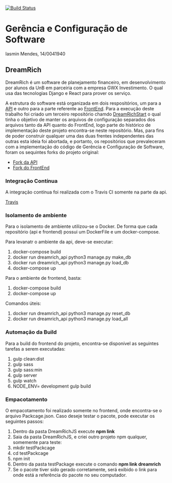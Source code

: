 [![Build Status](https://travis-ci.org/mendesiasmin/DreamRich.svg?branch=master)](https://travis-ci.org/mendesiasmin/DreamRich)

# Gerência e Configuração de Software

Iasmin Mendes, 14/0041940

## DreamRich

DreamRich é um software de planejamento financeiro, em desenvolvimento por alunos da UnB em parceiria com a empresa GWX Investimento. O qual usa das tecnologias Django e React para prover os serviço.

A estrutura do software está organizada em dois respositórios, um para a [API](https://github.com/DreamRich/DreamRich) e outro para a parte referente ao [FrontEnd](https://github.com/DreamRich/DreamRichJS). Para a execução deste trabalho foi criado um terceiro repositório chamdo [DreamRichStart](https://github.com/mendesiasmin/DreamRichStart) o qual tinha o objetivo de manter os arquivos de configuração separados dos arquivos tanto da API quanto do FrontEnd, logo parte do histórico de implementação deste projeto encontra-se neste repositório. Mas, para fins de poder construir qualquer uma das duas frentes independentes das outras esta ideia foi abortada, e portanto, os repositórios que prevaleceram com a implementação do código de Gerência e Configuração de Software, foram os sequintes forks do projeto original:

* [Fork da API](https://github.com/mendesiasmin/DreamRich)
* [Fork do FrontEnd](https://github.com/mendesiasmin/DreamRichJS)

### Integração Contínua

A integração contínua foi realizada com o Travis CI somente na parte da api.

[Travis](https://travis-ci.org/mendesiasmin/DreamRich)

### Isolamento de ambiente

Para o isolamento de ambiente utilizou-se o Docker. De forma que cada repositório (api e frontend) possui um DockerFile e um docker-compose.

Para levanatr o ambiente da api, deve-se executar:

1. docker-compose build
1. docker run dreamrich_api python3 manage.py make_db
1. docker run dreamrich_api python3 manage.py load_db
1. docker-compose up

Para o ambiente de frontend, basta:

1. docker-compose build
1. docker-compose up

Comandos úteis:

1. docker run dreamrich_api python3 manage.py reset_db
1. docker run dreamrich_api python3 manage.py load_all

### Automação da Build

Para a build do frontend do projeto, encontra-se disponível as seguintes tarefas a serem executadas:

1. gulp clean:dist
1. gulp sass
1. gulp sass:min
1. gulp server
1. gulp watch
1. NODE_ENV= development gulp build

### Empacotamento

O empacotamento foi realizado somente no frontend, onde encontra-se o arquivo Packcage.json. Caso deseje testar o pacote, pode executar os seguintes passos:

1. Dentro da pasta DreamRichJS execute **npm link**
1. Saia da pasta DreamRichJS, e criei outro projeto npm qualquer, somemente para teste:
  1. mkdir testPackcage
  1. cd testPackcage
  1. npm init
1. Dentro da pasta testPackage execute o comando **npm link dreamrich**
1. Se o pacote tiver sido gerado corretamente, será exibido o link para onde está a referência do pacote no seu computador.
